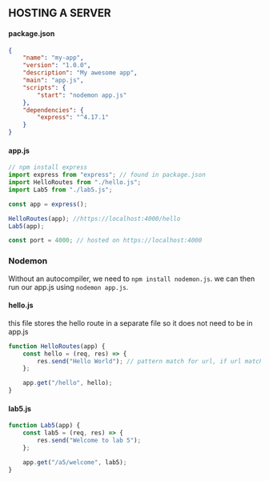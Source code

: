 ## HOSTING A SERVER

#### package.json

```json
{
	"name": "my-app",
	"version": "1.0.0",
	"description": "My awesome app",
	"main": "app.js",
	"scripts": {
		"start": "nodemon app.js"
	},
	"dependencies": {
		"express": "^4.17.1"
	}
}
```

#### app.js

```javascript
// npm install express
import express from "express"; // found in package.json
import HelloRoutes from "./hello.js";
import Lab5 from "./lab5.js";

const app = express();

HelloRoutes(app); //https://localhost:4000/hello
Lab5(app);

const port = 4000; // hosted on https://localhost:4000
```

### Nodemon

Without an autocompiler, we need to `npm install nodemon.js`. we can then run our app.js using `nodemon app.js`.

#### hello.js

this file stores the hello route in a separate file so it does not need to be in app.js

```javascript
function HelloRoutes(app) {
	const hello = (req, res) => {
		res.send("Hello World"); // pattern match for url, if url matches /hello, then res.send("Hello World")
	};

	app.get("/hello", hello);
}
```

#### lab5.js

```javascript
function Lab5(app) {
	const lab5 = (req, res) => {
		res.send("Welcome to lab 5");
	};

	app.get("/a5/welcome", lab5);
}
```
